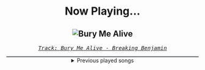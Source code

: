 <div align="center"> 
<h1>Now Playing...</h1>

![Bury Me Alive](https://i.scdn.co/image/ab67616d00001e028b1dc76f3a0cc8381b012e24)
--
_<samp><a href="https://open.spotify.com/track/51V9ZIgSSTMQbGTdoIADgK">Track: Bury Me Alive - Breaking Benjamin</a></samp>_

<div style="border: 1px #4B5054 solid"></div>
<details>
  <summary>
    Previous played songs
  </summary>
  <table>
    <thead>
      <tr>
        <th>
          Artist
        </th>
        <th>
          Song
        </th>
        <th>
          Link
        </th>
      </tr>
    </thead>
    <tbody>
      <tr><td>Breaking Benjamin</td><td>Bury Me Alive</td><td><a href="https://open.spotify.com/track/51V9ZIgSSTMQbGTdoIADgK">https://open.spotify.com/track/51V9ZIgSSTMQbGTdoIADgK</a></td></tr><tr><td>Breaking Benjamin</td><td>Lights Out</td><td><a href="https://open.spotify.com/track/5aBknBm85rJp8fSWu2koV2">https://open.spotify.com/track/5aBknBm85rJp8fSWu2koV2</a></td></tr><tr><td>Breaking Benjamin</td><td>Until The End</td><td><a href="https://open.spotify.com/track/0ZEeEZnZ496lE6kN7bmSrp">https://open.spotify.com/track/0ZEeEZnZ496lE6kN7bmSrp</a></td></tr><tr><td>Breaking Benjamin</td><td>Hopeless</td><td><a href="https://open.spotify.com/track/2c2UTSuyPbEmxWyTOMwjON">https://open.spotify.com/track/2c2UTSuyPbEmxWyTOMwjON</a></td></tr><tr><td>Feuerschwanz</td><td>Valhalla Calling</td><td><a href="https://open.spotify.com/track/5W6SkYPOEFUgFu8unBYTrf">https://open.spotify.com/track/5W6SkYPOEFUgFu8unBYTrf</a></td></tr><tr><td>Feuerschwanz</td><td>Valhalla Calling</td><td><a href="https://open.spotify.com/track/5W6SkYPOEFUgFu8unBYTrf">https://open.spotify.com/track/5W6SkYPOEFUgFu8unBYTrf</a></td></tr><tr><td>Feuerschwanz</td><td>Valhalla Calling</td><td><a href="https://open.spotify.com/track/5W6SkYPOEFUgFu8unBYTrf">https://open.spotify.com/track/5W6SkYPOEFUgFu8unBYTrf</a></td></tr><tr><td>Feuerschwanz</td><td>Valhalla Calling</td><td><a href="https://open.spotify.com/track/5W6SkYPOEFUgFu8unBYTrf">https://open.spotify.com/track/5W6SkYPOEFUgFu8unBYTrf</a></td></tr><tr><td>Feuerschwanz</td><td>Valhalla Calling</td><td><a href="https://open.spotify.com/track/5W6SkYPOEFUgFu8unBYTrf">https://open.spotify.com/track/5W6SkYPOEFUgFu8unBYTrf</a></td></tr><tr><td>Feuerschwanz</td><td>Valhalla Calling</td><td><a href="https://open.spotify.com/track/5W6SkYPOEFUgFu8unBYTrf">https://open.spotify.com/track/5W6SkYPOEFUgFu8unBYTrf</a></td></tr><tr><td>Feuerschwanz</td><td>Valhalla Calling</td><td><a href="https://open.spotify.com/track/5W6SkYPOEFUgFu8unBYTrf">https://open.spotify.com/track/5W6SkYPOEFUgFu8unBYTrf</a></td></tr><tr><td>Feuerschwanz</td><td>Valhalla Calling</td><td><a href="https://open.spotify.com/track/5W6SkYPOEFUgFu8unBYTrf">https://open.spotify.com/track/5W6SkYPOEFUgFu8unBYTrf</a></td></tr><tr><td>Feuerschwanz</td><td>Valhalla Calling</td><td><a href="https://open.spotify.com/track/5W6SkYPOEFUgFu8unBYTrf">https://open.spotify.com/track/5W6SkYPOEFUgFu8unBYTrf</a></td></tr><tr><td>Feuerschwanz</td><td>Valhalla Calling</td><td><a href="https://open.spotify.com/track/5W6SkYPOEFUgFu8unBYTrf">https://open.spotify.com/track/5W6SkYPOEFUgFu8unBYTrf</a></td></tr><tr><td>Orbit Culture</td><td>Alienated</td><td><a href="https://open.spotify.com/track/2XYiG3Hk8npxB78QbN5gqA">https://open.spotify.com/track/2XYiG3Hk8npxB78QbN5gqA</a></td></tr><tr><td>Orbit Culture</td><td>Alienated</td><td><a href="https://open.spotify.com/track/2XYiG3Hk8npxB78QbN5gqA">https://open.spotify.com/track/2XYiG3Hk8npxB78QbN5gqA</a></td></tr><tr><td>Orbit Culture</td><td>Descending</td><td><a href="https://open.spotify.com/track/4ElZHNhEnE8lFB7JJPKZof">https://open.spotify.com/track/4ElZHNhEnE8lFB7JJPKZof</a></td></tr><tr><td>Die Fantastischen Vier</td><td>Mein Schwert</td><td><a href="https://open.spotify.com/track/5IG9jVdCKmulyMtbYgDpHi">https://open.spotify.com/track/5IG9jVdCKmulyMtbYgDpHi</a></td></tr><tr><td>Breaking Benjamin</td><td>Here We Are</td><td><a href="https://open.spotify.com/track/7Bncv4ahH3qUJydCBzSwao">https://open.spotify.com/track/7Bncv4ahH3qUJydCBzSwao</a></td></tr><tr><td>Breaking Benjamin</td><td>So Cold - Remix</td><td><a href="https://open.spotify.com/track/4BJyt25nburVwbnESDeIc7">https://open.spotify.com/track/4BJyt25nburVwbnESDeIc7</a></td></tr>
    </tbody>
  </table>
</details>

</div>
